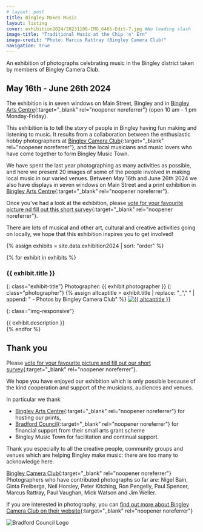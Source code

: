 ```yaml
---
# layout: post
title: Bingley Makes Music
layout: listing
cover: exhibition2024/20231108-IMG_6465-Edit-7.jpg #No leading slash
image-title: "Traditional Music at the Chip 'n' Ern" 
image-credit: "Photo: Marcus Rattray (Bingley Camera Club)"
navigation: true
---
```


An exhibition of photographs celebrating music in the Bingley district taken by members of Bingley Camera Club.

## May 16th - June 26th 2024

The exhibition is in seven windows on Main Street, Bingley and in [Bingley Arts Centre<i class="fa fa-external-link" aria-hidden="true"></i>](https://www.bingleyartscentre.co.uk/){:target="_blank" rel="noopener noreferrer"} (open 10 am - 1 pm Monday-Friday).

This exhibition is to tell the story of people in Bingley having fun making and listening to music. It results from a collaboration between the enthusiastic hobby photographers at [Bingley Camera Club<i class="fa fa-external-link" aria-hidden="true"></i>](https://www.bingleycameraclub.org.uk/){:target="_blank" rel="noopener noreferrer"}, and the local musicians and music lovers who have come together to form Bingley Music Town. 

We have spent the last year photographing as many activities as possible, and here we present 20 images of some of the people involved in making local music in our varied venues. Between May 16th and June 26th 2024 we also have displays in seven windows on Main Street and a print exhibition in [Bingley Arts Centre<i class="fa fa-external-link" aria-hidden="true"></i>](https://www.bingleyartscentre.co.uk/){:target="_blank" rel="noopener noreferrer"}. 

Once you’ve had a look at the exhibition, please [vote for your favourite picture nd fill out this short survey<i class="fa fa-external-link" aria-hidden="true"></i>](https://forms.gle/Q2goqRhdL4eGWZwZ9){:target="_blank" rel="noopener noreferrer"}.

There are lots of musical and other art, cultural and creative activities going on locally, we hope that this exhibition inspires you to get involved!

{% assign exhibits = site.data.exhibition2024 | sort: "order" %}
<div class="row row-cols-1 d-flex align-items-stretch exhibition" markdown="1">

{% for exhibit in exhibits %}
### {{ exhibit.title }}
{: class="exhibit-title"}
Photographer: {{ exhibit.photographer }}
{: class="photographer"}
{% assign altcaptitle = exhibit.title | replace: "_"," " | append: " - Photos by Bingley Camera Club" %}
<a href="{{site.baseurl}}/assets/images/exhibition2024/{{ exhibit.image }}" data-toggle="lightbox" data-gallery="example-gallery" data-caption="{{ altcaptitle }}" class="col-sm-4"><img src="{{site.baseurl}}/assets/images/exhibition2024/{{ exhibit.image }}" alt="{{ altcaptitle }}" title="{{ altcaptitle }}" class="img-fluid" /></a>
<!-- ![exhibit.title](assets/images/exhibition2024/{{ exhibit.image }}) -->
{: class="img-responsive"}
<div class="exhibit-description" markdown="1">{{ exhibit.description }}</div>
{% endfor %}
</div>

## Thank you

Please [vote for your favourite picture and fill out our short survey<i class="fa fa-external-link" aria-hidden="true"></i>](https://forms.gle/Q2goqRhdL4eGWZwZ9){:target="_blank" rel="noopener noreferrer"}.

We hope you have enjoyed our exhibition which is only possible because of the kind cooperation and support of the musicians, audiences and venues. 

In particular we thank
* [Bingley Arts Centre<i class="fa fa-external-link" aria-hidden="true"></i>](https://www.bingleyartscentre.co.uk/){:target="_blank" rel="noopener noreferrer"} for hosting our prints, 
* [Bradford Council<i class="fa fa-external-link" aria-hidden="true"></i>](){:target="_blank" rel="noopener noreferrer"} for financial support from their small arts grant scheme 
* Bingley Music Town for facilitation and continual support. 

Thank you especially to all the creative people, community groups and venues which are helping Bingley make music: there are too many to acknowledge here. 

[Bingley Camera Club<i class="fa fa-external-link" aria-hidden="true"></i>](https://www.bingleycameraclub.org.uk/){:target="_blank" rel="noopener noreferrer"} Photographers who have contributed photographs so far are: Nigel Bain, Ginta Freiberga, Neil Horsley, Peter Kitching, Ron Pengelly, Paul 
Spencer, Marcus Rattray, Paul Vaughan, Mick Watson and Jim Weller.


If you are interested in photography, you can [find out more about Bingley Camera Club on their website<i class="fa fa-external-link" aria-hidden="true"></i>](https://www.bingleycameraclub.org.uk/){:target="_blank" rel="noopener noreferrer"}

![Bradford Council Logo](assets/images/bradford.jpg)



